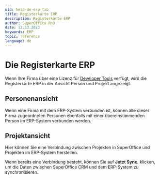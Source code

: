 ```yaml
---
uid: help-de-erp-tab
title: Registerkarte ERP
description: Registerkarte ERP
author: SuperOffice RnD
date: 12.13.2023
keywords: ERP
topic: reference
language: de
---
```


# Die Registerkarte ERP

Wenn Ihre Firma über eine Lizenz für [Developer Tools][1] verfügt, wird die Registerkarte ERP in der Ansicht Person und Projekt angezeigt.

## Personenansicht

Wenn eine Firma mit dem ERP-System verbunden ist, können alle dieser Firma zugeordneten Personen ebenfalls mit einer übereinstimmenden Person im ERP-System verbunden werden.

## Projektansicht

Hier können Sie eine Verbindung zwischen Projekten in SuperOffice und Projekten im ERP-System herstellen.

Wenn bereits eine Verbindung besteht, können Sie auf **Jetzt Sync.** klicken, um die Daten zwischen SuperOffice CRM und dem ERP-System zu synchronisieren.

<!-- Referenced links -->
[1]: ../../../../../en/admin/license/expander-services/tool-box.md

<!-- Referenced images -->
